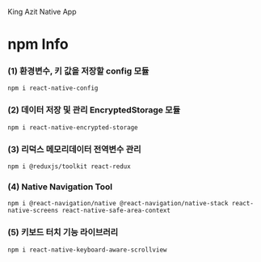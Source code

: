 King Azit Native App

# npm Info 
### (1) 환경변수, 키 값을 저장할 config 모듈 
    npm i react-native-config

### (2) 데이터 저장 및 관리 EncryptedStorage 모듈
    npm i react-native-encrypted-storage

### (3) 리덕스 메모리데이터 전역변수 관리
    npm i @reduxjs/toolkit react-redux

### (4) Native Navigation Tool
    npm i @react-navigation/native @react-navigation/native-stack react-native-screens react-native-safe-area-context
### (5) 키보드 터치 기능 라이브러리
    npm i react-native-keyboard-aware-scrollview  